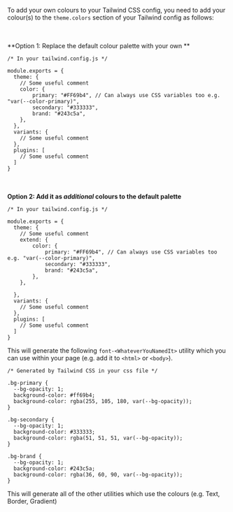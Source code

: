 To add your own colours to your Tailwind CSS config, you need to add your colour(s) to the `theme.colors` section of your Tailwind config as follows:

<br><br>
**Option 1: Replace the default colour palette with your own **

```
/* In your tailwind.config.js */

module.exports = {
  theme: {
    // Some useful comment
	color: {
        primary: "#FF69b4", // Can always use CSS variables too e.g. "var(--color-primary)",
        secondary: "#333333",
        brand: "#243c5a",
	},
  },
  variants: {
    // Some useful comment
  },
  plugins: [
    // Some useful comment
  ]
}
```

<br><br>
**Option 2: Add it as _additional_ colours to the default palette**

```
/* In your tailwind.config.js */

module.exports = {
  theme: {
    // Some useful comment
    extend: {
        color: {
            primary: "#FF69b4", // Can always use CSS variables too e.g. "var(--color-primary)",
            secondary: "#333333",
            brand: "#243c5a",
        },
    },

  },
  variants: {
    // Some useful comment
  },
  plugins: [
    // Some useful comment
  ]
}
```

This will generate the following `font-<WhateverYouNamedIt>` utility which you can use within your page (e.g. add it to `<html>` or `<body>`).

```
/* Generated by Tailwind CSS in your css file */

.bg-primary {
  --bg-opacity: 1;
  background-color: #ff69b4;
  background-color: rgba(255, 105, 180, var(--bg-opacity));
}

.bg-secondary {
  --bg-opacity: 1;
  background-color: #333333;
  background-color: rgba(51, 51, 51, var(--bg-opacity));
}

.bg-brand {
  --bg-opacity: 1;
  background-color: #243c5a;
  background-color: rgba(36, 60, 90, var(--bg-opacity));
}
```

This will generate all of the other utilities which use the colours (e.g. Text, Border, Gradient) <br><br>
